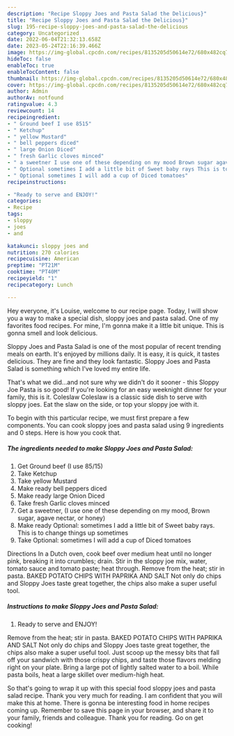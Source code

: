 ```yaml
---
description: "Recipe Sloppy Joes and Pasta Salad the Delicious}"
title: "Recipe Sloppy Joes and Pasta Salad the Delicious}"
slug: 195-recipe-sloppy-joes-and-pasta-salad-the-delicious
category: Uncategorized
date: 2022-06-04T21:32:13.658Z
date: 2023-05-24T22:16:39.466Z
image: https://img-global.cpcdn.com/recipes/8135205d50614e72/680x482cq70/sloppy-joes-and-pasta-salad-recipe-main-photo.jpg
hideToc: false
enableToc: true
enableTocContent: false
thumbnail: https://img-global.cpcdn.com/recipes/8135205d50614e72/680x482cq70/sloppy-joes-and-pasta-salad-recipe-main-photo.jpg
cover: https://img-global.cpcdn.com/recipes/8135205d50614e72/680x482cq70/sloppy-joes-and-pasta-salad-recipe-main-photo.jpg
author: Admin
authorAv: notfound
ratingvalue: 4.3
reviewcount: 14
recipeingredient:
- " Ground beef I use 8515"
- " Ketchup"
- " yellow Mustard"
- " bell peppers diced"
- " large Onion Diced"
- " fresh Garlic cloves minced"
- " a sweetner I use one of these depending on my mood Brown sugar agave nectar or honey"
- " Optional sometimes I add a little bit of Sweet baby rays This is to change things up sometimes"
- " Optional sometimes I will add a cup of Diced tomatoes"
recipeinstructions:

- "Ready to serve and ENJOY!"
categories:
- Recipe
tags:
- sloppy
- joes
- and

katakunci: sloppy joes and 
nutrition: 270 calories
recipecuisine: American
preptime: "PT21M"
cooktime: "PT40M"
recipeyield: "1"
recipecategory: Lunch

---
```



Hey everyone, it's Louise, welcome to our recipe page. Today, I will show you a way to make a special dish, sloppy joes and pasta salad. One of my favorites food recipes. For mine, I'm gonna make it a little bit unique. This is gonna smell and look delicious.

Sloppy Joes and Pasta Salad is one of the most popular of recent trending meals on earth. It's enjoyed by millions daily. It is easy, it is quick, it tastes delicious. They are fine and they look fantastic. Sloppy Joes and Pasta Salad is something which I've loved my entire life.

That&#39;s what we did…and not sure why we didn&#39;t do it sooner - this Sloppy Joe Pasta is so good! If you&#39;re looking for an easy weeknight dinner for your family, this is it. Coleslaw Coleslaw is a classic side dish to serve with sloppy joes. Eat the slaw on the side, or top your sloppy joe with it.


To begin with this particular recipe, we must first prepare a few components. You can cook sloppy joes and pasta salad using 9 ingredients and 0 steps. Here is how you cook that.

<!--inarticleads1-->

##### The ingredients needed to make Sloppy Joes and Pasta Salad:

1. Get  Ground beef (I use 85/15)
1. Take  Ketchup
1. Take  yellow Mustard
1. Make ready  bell peppers diced
1. Make ready  large Onion Diced
1. Take  fresh Garlic cloves minced
1. Get  a sweetner, (I use one of these depending on my mood, Brown sugar, agave nectar, or honey)
1. Make ready  Optional: sometimes I add a little bit of Sweet baby rays. This is to change things up sometimes
1. Take  Optional: sometimes I will add a cup of Diced tomatoes


Directions In a Dutch oven, cook beef over medium heat until no longer pink, breaking it into crumbles; drain. Stir in the sloppy joe mix, water, tomato sauce and tomato paste; heat through. Remove from the heat; stir in pasta. BAKED POTATO CHIPS WITH PAPRIKA AND SALT Not only do chips and Sloppy Joes taste great together, the chips also make a super useful tool. 

<!--inarticleads2-->

##### Instructions to make Sloppy Joes and Pasta Salad:


1. Ready to serve and ENJOY!

Remove from the heat; stir in pasta. BAKED POTATO CHIPS WITH PAPRIKA AND SALT Not only do chips and Sloppy Joes taste great together, the chips also make a super useful tool. Just scoop up the messy bits that fall off your sandwich with those crispy chips, and taste those flavors melding right on your plate. Bring a large pot of lightly salted water to a boil. While pasta boils, heat a large skillet over medium-high heat. 

So that's going to wrap it up with this special food sloppy joes and pasta salad recipe. Thank you very much for reading. I am confident that you will make this at home. There is gonna be interesting food in home recipes coming up. Remember to save this page in your browser, and share it to your family, friends and colleague. Thank you for reading. Go on get cooking!
